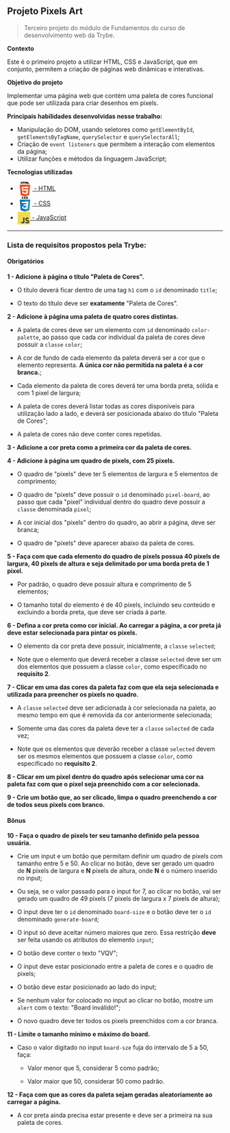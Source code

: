 ## Projeto Pixels Art

> Terceiro projeto do módulo de Fundamentos do curso de desenvolvimento web da Trybe.

**Contexto**

Este é o primeiro projeto a utilizar HTML, CSS e JavaScript, que em conjunto, permitem a criação de páginas web dinâmicas e interativas.

**Objetivo do projeto**

Implementar uma página web que contém uma paleta de cores funcional que pode ser utilizada para criar desenhos em pixels.

**Principais habilidades desenvolvidas nesse trabalho:**

- Manipulação do DOM, usando seletores como `getElementById`, `getElementsByTagName`, `querySelector` e `querySelectorAll`;
- Criação de `event listeners` que permitem a interação com elementos da página;
- Utilizar funções e métodos da linguagem JavaScript;

**Tecnologias utilizadas**
- <a href="https://www.w3.org/html/"><img src="https://raw.githubusercontent.com/devicons/devicon/master/icons/html5/html5-original-wordmark.svg" title="HTML5" title="HTML" align="center" height="35" /> - HTML </a>
- <a href="https://www.w3schools.com/css/"><img src="https://raw.githubusercontent.com/devicons/devicon/master/icons/css3/css3-original-wordmark.svg" title="CCS3" title="CSS" align="center" height="35"/> - CSS </a>
- <a href="https://developer.mozilla.org/en-US/docs/Web/JavaScript"><img src="https://raw.githubusercontent.com/devicons/devicon/master/icons/javascript/javascript-original.svg" title="JavaScript" align="center" height="30"/>  - JavaScript</a>

---

### Lista de requisitos propostos pela Trybe:

#### Obrigatórios


**1 - Adicione à página o título "Paleta de Cores".**

- O título deverá ficar dentro de uma tag `h1` com o `id` denominado `title`;

- O texto do título deve ser **exatamente** "Paleta de Cores".


**2 - Adicione à página uma paleta de quatro cores distintas.**

- A paleta de cores deve ser um elemento com `id` denominado `color-palette`, ao passo que cada cor individual da paleta de cores deve possuir a `classe` `color`;

- A cor de fundo de cada elemento da paleta deverá ser a cor que o elemento representa. **A única cor não permitida na paleta é a cor branca.**;

- Cada elemento da paleta de cores deverá ter uma borda preta, sólida e com 1 pixel de largura;

- A paleta de cores deverá listar todas as cores disponíveis para utilização lado a lado, e deverá ser posicionada abaixo do título "Paleta de Cores";

- A paleta de cores não deve conter cores repetidas.

**3 - Adicione a cor preta como a primeira cor da paleta de cores.**

**4 - Adicione à página um quadro de pixels, com 25 pixels.**

- O quadro de "pixels" deve ter 5 elementos de largura e 5 elementos de comprimento;

- O quadro de "pixels" deve possuir o `id` denominado `pixel-board`, ao passo que cada "pixel" individual dentro do quadro deve possuir a `classe` denominada `pixel`;

- A cor inicial dos "pixels" dentro do quadro, ao abrir a página, deve ser branca;

- O quadro de "pixels" deve aparecer abaixo da paleta de cores.

**5 - Faça com que cada elemento do quadro de pixels possua 40 pixels de largura, 40 pixels de altura e seja delimitado por uma borda preta de 1 pixel.**

- Por padrão, o quadro deve possuir altura e comprimento de 5 elementos;

- O tamanho total do elemento é de 40 pixels, incluindo seu conteúdo e excluindo a borda preta, que deve ser criada à parte.

**6 - Defina a cor preta como cor inicial. Ao carregar a página, a cor preta já deve estar selecionada para pintar os pixels.**

- O elemento da cor preta deve possuir, inicialmente, a `classe` `selected`;

- Note que o elemento que deverá receber a classe `selected` deve ser um dos elementos que possuem a classe `color`, como especificado no **requisito 2**.

**7 - Clicar em uma das cores da paleta faz com que ela seja selecionada e utilizada para preencher os pixels no quadro.**

- A `classe` `selected` deve ser adicionada à cor selecionada na paleta, ao mesmo tempo em que é removida da cor anteriormente selecionada;

- Somente uma das cores da paleta deve ter a `classe` `selected` de cada vez;

- Note que os elementos que deverão receber a classe `selected` devem ser os mesmos elementos que possuem a classe `color`, como especificado no **requisito 2**.

**8 - Clicar em um pixel dentro do quadro após selecionar uma cor na paleta faz com que o pixel seja preenchido com a cor selecionada.**

**9 - Crie um botão que, ao ser clicado, limpa o quadro preenchendo a cor de todos seus pixels com branco.**

#### Bônus

**10 - Faça o quadro de pixels ter seu tamanho definido pela pessoa usuária.**

- Crie um input e um botão que permitam definir um quadro de pixels com tamanho entre 5 e 50. Ao clicar no botão, deve ser gerado um quadro de **N** pixels de largura e **N** pixels de altura, onde **N** é o número inserido no input;

 - Ou seja, se o valor passado para o input for 7, ao clicar no botão, vai ser gerado um quadro de 49 pixels (7 pixels de largura x 7 pixels de altura);

- O input deve ter o `id` denominado `board-size` e o botão deve ter o `id` denominado `generate-board`;

- O input só deve aceitar número maiores que zero. Essa restrição **deve** ser feita usando os atributos do elemento `input`;

- O botão deve conter o texto "VQV";

- O input deve estar posicionado entre a paleta de cores e o quadro de pixels;

- O botão deve estar posicionado ao lado do input;

- Se nenhum valor for colocado no input ao clicar no botão, mostre um `alert` com o texto: "Board inválido!";

- O novo quadro deve ter todos os pixels preenchidos com a cor branca.

**11 - Limite o tamanho mínimo e máximo do board.**

- Caso o valor digitado no input `board-sze` fuja do intervalo de 5 a 50, faça:

  - Valor menor que 5, considerar 5 como padrão;

  - Valor maior que 50, considerar 50 como padrão.

**12 - Faça com que as cores da paleta sejam geradas aleatoriamente ao carregar a página.**

- A cor preta ainda precisa estar presente e deve ser a primeira na sua paleta de cores.

